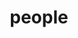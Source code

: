 ---
layout: profiles
permalink: /people/
title: people
description: meet the people behind the research
nav: true
nav_order: 7

profiles:
  # if you want to include more than one profile, just replicate the following block
  # and create one content file for each profile inside _pages/
  - align: right
    image: prof_pic.jpg
    content: about_einstein.md
    image_circular: false # crops the image to make it circular
    more_info: >
      <p>555 your office number</p>
      <p>123 your address street</p>
      <p>Your City, State 12345</p>
  - align: left
    image: prof_pic.jpg
    content: about_einstein.md
    image_circular: false # crops the image to make it circular
    more_info: >
      <p>555 your office number</p>
      <p>123 your address street</p>
      <p>Your City, State 12345</p>

members:
  - name: Raja Sambasivan
    image: raja_sambasivan_resized.png
    interests:
    role: Assistant Professor
    link: https://raja.cs.tufts.edu/

  - name: Max Liu
    image: max_liu.jpeg
    interests: Distributed Systems, Microservices
    role: Ph.D Student, Tufts University

  - name: Darby Huye
    image: darby_huye.png
    interests: Distributed Tracing & Observability, Visualization, Distributed Systems
    role: Ph.D Student, Tufts University
    link: https://www.darbyhuye.com/

  - name: Zhaoqi (Roy) Zhang
    image: zhaoqi_zhang.jpg
    interests: Distributed Systems, Kernel tracing, Networks
    role: Ph.D Student, Tufts University

  - name: Tomislav Žabčić-Matić
    image: tomislav_zm.png
    interests: Data Systems, Stream Processing, Distributed Systems
    role: Ph.D Student, Tufts University

  - name: Sarah Abowitz
    image: sarah_abowitz.jpeg
    interests: Network Security, Debugging, Distributed Systems
    role: Ph.D Student, Tufts University

  - name: Adrita Samanta
    image: adrita_samanta.jpg
    role: High School MIT PRIMES student
    interests: Computer Science, Mathematics

  - name: Govind Velamoor
    image: govind_velamoor.jpg
    role: High School MIT PRIMES student
    interests:  Computer Science, Math, Robotics


friends:
  - name: Mert Toslali
    image: mert_toslali_resized.png
    role: Ph.D. Candidate, Boston University

  - name: Mania Abdi
    image: mania_abdi.jpg
    role: Ph.D. Candidate, Northeastern University

alumni:
  - name: Emre Ates
    image: emre_ates_cropped.png
    role: PhD, 2020, Boston University
    next_steps: Google

  - name: Alex Ellis
    image: alex_ellis.png
    role: MS, 2021, Tufts University
    next_steps: Google

  - name: Tanmay Gupta
    image: tanmay_gupta.jpeg
    role: High School MIT PRIMES student
    next_steps: Finish High School

  - name: Joey Dong
    image: joey.jpeg
    role: High School MIT PRIMES student
    interests: Computer Science, Engineering

  - name: Anshul Rastogi
    image: 
    role: High School MIT PRIMES student
    interests: Computer Science, Mathematics
    
---